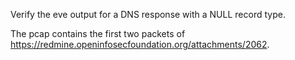 Verify the eve output for a DNS response with a NULL record type.

The pcap contains the first two packets of
https://redmine.openinfosecfoundation.org/attachments/2062.

